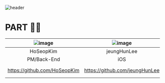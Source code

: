 ![header](https://capsule-render.vercel.app/api?type=waving&color=0:3880F7,100:52B3DA&height=300&section=header&text=CHECKPASS&fontSize=60&fontColor=FFFFFF&fontAlign=50&fontAlignY=35&desc=블루투스%20비콘%20기반%20출석%20간편화%20서비스&descAlignY=50&descSize=16)

# PART 🙋‍♂️
|![image](https://github.com/Capstone-1Team/.github/assets/103043741/5d8b4d49-9c12-4bd0-be44-c5382a288305)| ![image](https://github.com/Capstone-1Team/.github/assets/103043741/5a17b4f0-b06b-41ad-b26a-da13f06bf8aa) | ![image](https://github.com/Capstone-1Team/.github/assets/103043741/c1726e8e-6c1d-49ea-9c1d-fc7ced902cc6) | ![image](https://github.com/Capstone-1Team/.github/assets/103043741/04a83112-567f-49f8-a0e9-f2b88e6f3bfc)
|:---:|:---:|:---:|:---:|
|HoSeopKim|jeungHunLee|ccconac|Seon-DaYeon|
|PM/Back-End|iOS|Front-End|UI Design|
|https://github.com/HoSeopKim|https://github.com/jeungHunLee|https://github.com/ccconac|https://github.com/Seon-DaYeon|
